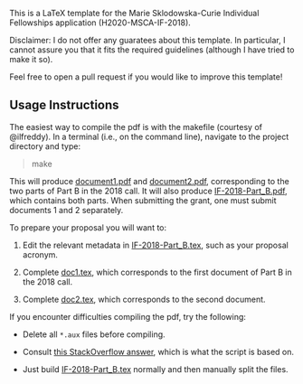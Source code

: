 This is a LaTeX template for the Marie Sklodowska-Curie Individual Fellowships application (H2020-MSCA-IF-2018).

Disclaimer: I do not offer any guaratees about this template. 
In particular, I cannot assure you that it fits the required guidelines (although I have tried to make it so).

Feel free to open a pull request if you would like to improve this template!


## Usage Instructions

The easiest way to compile the pdf is with the makefile (courtesy of @ilfreddy).
In a terminal (i.e., on the command line), navigate to the project directory and type:

> make

This will produce [document1.pdf](document1.pdf) and [document2.pdf](document2.pdf),
corresponding to the two parts of Part B in the 2018 call. 
It will also produce [IF-2018-Part_B.pdf](IF-2018-Part_B.pdf), which contains both parts.
When submitting the grant, one must submit documents 1 and 2 separately.


To prepare your proposal you will want to:

  1. Edit the relevant metadata in [IF-2018-Part_B.tex](IF-2018-Part_B.tex), 
  such as your proposal acronym.

  2. Complete [doc1.tex](doc1.tex), which corresponds to the first document of Part B 
  in the 2018 call.

  3. Complete [doc2.tex](doc2.tex), which corresponds to the second document.


If you encounter difficulties compiling the pdf, try the following:

 * Delete all `*.aux` files before compiling.

 * Consult [this StackOverflow answer](http://tex.stackexchange.com/a/31366/84485),
 which is what the script is based on.

 * Just build [IF-2018-Part_B.tex](IF-2018-Part_B.tex) normally and then manually split the files.
